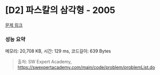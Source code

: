 # [D2] 파스칼의 삼각형 - 2005 

[문제 링크](https://swexpertacademy.com/main/code/problem/problemDetail.do?contestProbId=AV5P0-h6Ak4DFAUq) 

### 성능 요약

메모리: 20,708 KB, 시간: 129 ms, 코드길이: 639 Bytes



> 출처: SW Expert Academy, https://swexpertacademy.com/main/code/problem/problemList.do